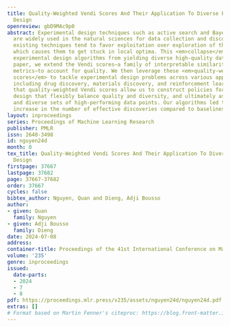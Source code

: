 ```yaml
---
title: Quality-Weighted Vendi Scores And Their Application To Diverse Experimental
  Design
openreview: gbD9MAc9p0
abstract: Experimental design techniques such as active search and Bayesian optimization
  are widely used in the natural sciences for data collection and discovery. However,
  existing techniques tend to favor exploitation over exploration of the search space,
  which causes them to get stuck in local optima. This <em>collapse</em> problem prevents
  experimental design algorithms from yielding diverse high-quality data. In this
  paper, we extend the Vendi scores—a family of interpretable similarity-based diversity
  metrics—to account for quality. We then leverage these <em>quality-weighted Vendi
  scores</em> to tackle experimental design problems across various applications,
  including drug discovery, materials discovery, and reinforcement learning. We found
  that quality-weighted Vendi scores allow us to construct policies for experimental
  design that flexibly balance quality and diversity, and ultimately assemble rich
  and diverse sets of high-performing data points. Our algorithms led to a 70%–170%
  increase in the number of effective discoveries compared to baselines.
layout: inproceedings
series: Proceedings of Machine Learning Research
publisher: PMLR
issn: 2640-3498
id: nguyen24d
month: 0
tex_title: Quality-Weighted Vendi Scores And Their Application To Diverse Experimental
  Design
firstpage: 37667
lastpage: 37682
page: 37667-37682
order: 37667
cycles: false
bibtex_author: Nguyen, Quan and Dieng, Adji Bousso
author:
- given: Quan
  family: Nguyen
- given: Adji Bousso
  family: Dieng
date: 2024-07-08
address:
container-title: Proceedings of the 41st International Conference on Machine Learning
volume: '235'
genre: inproceedings
issued:
  date-parts:
  - 2024
  - 7
  - 8
pdf: https://proceedings.mlr.press/v235/assets/nguyen24d/nguyen24d.pdf
extras: []
# Format based on Martin Fenner's citeproc: https://blog.front-matter.io/posts/citeproc-yaml-for-bibliographies/
---
```

